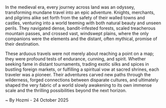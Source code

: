 
In the medieval era, every journey across land was an odyssey, transforming mundane travel into an epic adventure. Knights, merchants, and pilgrims alike set forth from the safety of their walled towns and castles, venturing into a world teeming with both natural beauty and unseen perils. They navigated dense, bandit-infested forests, scaled treacherous mountain passes, and crossed vast, windswept plains, where the only companions were the elements and the distant, often mythical, promise of their destination.

These arduous travels were not merely about reaching a point on a map; they were profound tests of endurance, cunning, and spirit. Whether seeking fame in distant tournaments, trading exotic silks and spices in bustling foreign markets, or fulfilling a spiritual vow at sacred shrines, each traveler was a pioneer. Their adventures carved new paths through the wilderness, forged connections between disparate cultures, and ultimately shaped the very fabric of a world slowly awakening to its own immense scale and the thrilling possibilities beyond the next horizon.

~ By Hozmi - 24 October 2025
